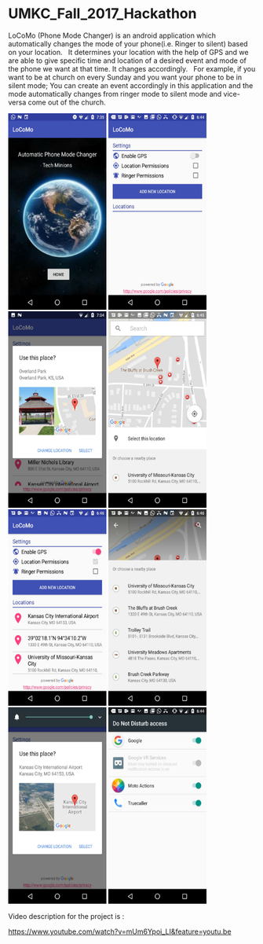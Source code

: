 # UMKC_Fall_2017_Hackathon

LoCoMo (Phone Mode Changer) is an android application which automatically changes the mode of your phone(i.e. Ringer to silent) based on your location.
 
It determines your location with the help of GPS and we are able to give specific time and location of a desired event and mode of the phone we want at that time. It changes accordingly.
 
For example, if you want to be at church on every Sunday and you want your phone to be in silent mode; You can create an event accordingly in this application and the mode automatically changes from ringer mode to silent mode and vice-versa come out of the church.

<img src="https://github.com/ankiw/UMKC_Fall_2017_Hackathon/blob/master/DOCUMENTATION/frontpage.jpg" data-canonical-src="https://github.com/ankiw/UMKC_Fall_2017_Hackathon/blob/master/DOCUMENTATION/frontpage.jpg" width="200" height="400" /> <img src="https://github.com/ankiw/UMKC_Fall_2017_Hackathon/blob/master/DOCUMENTATION/IMAGE11.jpeg" data-canonical-src="https://github.com/ankiw/UMKC_Fall_2017_Hackathon/blob/master/DOCUMENTATION/IMAGE11.jpeg" width="200" height="400" /> <img src="https://github.com/ankiw/UMKC_Fall_2017_Hackathon/blob/master/DOCUMENTATION/IMAGE13.jpeg" data-canonical-src="https://github.com/ankiw/UMKC_Fall_2017_Hackathon/blob/master/DOCUMENTATION/IMAGE13.jpeg" width="200" height="400" /> <img src="https://github.com/ankiw/UMKC_Fall_2017_Hackathon/blob/master/DOCUMENTATION/IMAGE5.jpeg" data-canonical-src="https://github.com/ankiw/UMKC_Fall_2017_Hackathon/blob/master/DOCUMENTATION/IMAGE5.jpeg" width="200" height="400" /> <img src="https://github.com/ankiw/UMKC_Fall_2017_Hackathon/blob/master/DOCUMENTATION/IMAGE2.jpeg" data-canonical-src="https://github.com/ankiw/UMKC_Fall_2017_Hackathon/blob/master/DOCUMENTATION/IMAGE2.jpeg" width="200" height="400" /> <img src="https://github.com/ankiw/UMKC_Fall_2017_Hackathon/blob/master/DOCUMENTATION/IMAGE3.jpeg" data-canonical-src="https://github.com/ankiw/UMKC_Fall_2017_Hackathon/blob/master/DOCUMENTATION/IMAGE3.jpeg" width="200" height="400" /> <img src="https://github.com/ankiw/UMKC_Fall_2017_Hackathon/blob/master/DOCUMENTATION/IMAGE6.jpeg" data-canonical-src="https://github.com/ankiw/UMKC_Fall_2017_Hackathon/blob/master/DOCUMENTATION/IMAGE6.jpeg" width="200" height="400" /> <img src="https://github.com/ankiw/UMKC_Fall_2017_Hackathon/blob/master/DOCUMENTATION/IMAGE10.jpeg" data-canonical-src="https://github.com/ankiw/UMKC_Fall_2017_Hackathon/blob/master/DOCUMENTATION/IMAGE10.jpeg" width="200" height="400" />

Video description for the project is :

https://www.youtube.com/watch?v=mUm6Ypoi_LI&feature=youtu.be
